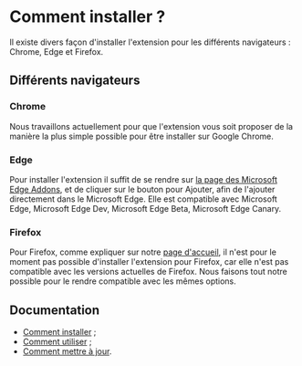 # Comment installer ?
Il existe divers façon d'installer l'extension pour les différents navigateurs : Chrome, Edge et Firefox.

## Différents navigateurs
### Chrome
Nous travaillons actuellement pour que l'extension vous soit proposer de la manière la plus simple possible pour être installer sur Google Chrome.

### Edge
Pour installer l'extension il suffit de se rendre sur [la page des Microsoft Edge Addons](https://microsoftedge.microsoft.com/addons/detail/eclatbfc/jgljmhodclllcflgjhiikcmoadmgahjk), et de cliquer sur le bouton pour Ajouter, afin de l'ajouter directement dans le Microsoft Edge. Elle est compatible avec Microsoft Edge, Microsoft Edge Dev, Microsoft Edge Beta, Microsoft Edge Canary.

### Firefox
Pour Firefox, comme expliquer sur notre [page d'accueil](/eclat-bfc-extension/fr/), il n'est pour le moment pas possible d'installer l'extension pour Firefox, car elle n'est pas compatible avec les versions actuelles de Firefox. Nous faisons tout notre possible pour le rendre compatible avec les mêmes options.

## Documentation
- [Comment installer](/eclat-bfc-extension/fr/docs/how-to-install) ;
- [Comment utiliser](/eclat-bfc-extension/fr/docs/how-to-use) ;
- [Comment mettre à jour](/eclat-bfc-extension/fr/docs/how-to-update).
